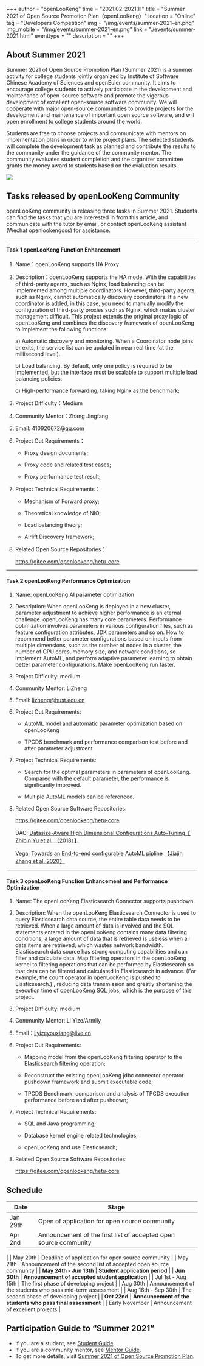 +++
author = "openLooKeng"
time = "2021.02-2021.11"
title = "Summer 2021 of Open Source Promotion Plan（openLooKeng）"
location = "Online"
tag = "Developers Competition"
img = "/img/events/summer-2021-en.png"
img_mobile = "/img/events/summer-2021-en.png"
link = "./events/summer-2021.html"
eventtype = ""
description = ""
+++


## About Summer 2021

Summer 2021 of Open Source Promotion Plan (Summer 2021) is a summer activity for college students jointly organized by Institute of Software Chinese Academy of Sciences and openEuler community. It aims to encourage college students to actively participate in the development and maintenance of open-source software and promote the vigorous development of excellent open-source software community. We will cooperate with major open-source communities to provide projects for the development and maintenance of important open source software, and will open enrollment to college students around the world.

Students are free to choose projects and communicate with mentors on implementation plans in order to write project plans. The selected students will complete the development task as planned and contribute the results to the community under the guidance of the community mentor. The community evaluates student completion and the organizer committee grants the money award to students based on the evaluation results.

<img src="/img/events/summer-2021-en.png">

## Tasks released by openLooKeng Community

openLooKeng community is releasing three tasks in Summer 2021. Students can find the tasks that you are interested in from this article, and communicate with the tutor by email, or contact openLooKeng assistant (Wechat openlookengoss) for assistance.

---
#### Task 1 openLooKeng Function Enhancement

1.	Name：openLooKeng supports HA Proxy

2.	Description：openLooKeng supports the HA mode. With the capabilities of third-party agents, such as Nginx, load balancing can be implemented among multiple coordinators. However, third-party agents, such as Nginx, cannot automatically discovery coordinators. If a new coordinator is added, in this case, you need to manually modify the configuration of third-party proxies such as Nginx, which makes cluster management difficult. This project extends the original proxy logic of openLooKeng and combines the discovery framework of openLooKeng to implement the following functions:

    a) Automatic discovery and monitoring. When a Coordinator node joins or exits, the service list can be updated in near real time (at the millisecond level).

    b) Load balancing. By default, only one policy is required to be implemented, but the interface must be scalable to support multiple load balancing policies.

    c) High-performance forwarding, taking Nginx as the benchmark;

3.	Project Difficulty：Medium

4.	Community Mentor：Zhang Jingfang

5.	Email: 410920672@qq.com

6.	Project Out Requirements：

    - Proxy design documents;

    - Proxy code and related test cases;

    - Proxy performance test result;

7.	Project Technical Requirements：

    - Mechanism of Forward proxy;

    - Theoretical knowledge of NIO;

    - Load balancing theory;

    - Airlift Discovery framework;

8.	Related Open Source Repositories：

    <https://gitee.com/openlookeng/hetu-core>

---

#### Task 2 openLooKeng Performance Optimization

1.	Name: openLooKeng AI parameter optimization

2.	Description: When openLooKeng is deployed in a new cluster, parameter adjustment to achieve higher performance is an eternal challenge. openLooKeng has many core parameters. Performance optimization involves parameters in various configuration files, such as feature configuration attributes, JDK parameters and so on. How to recommend better parameter configurations based on inputs from multiple dimensions, such as the number of nodes in a cluster, the number of CPU cores, memory size, and network conditions, so implement AutoML, and perform adaptive parameter learning to obtain better parameter configurations. Make openLooKeng run faster.

3.	Project Difficulty: medium

4.	Community Mentor: LiZheng

5.	Email: lizheng@hust.edu.cn

6.	Project Out Requirements:

    - AutoML model and automatic parameter optimization based on openLooKeng

    - TPCDS benchmark and performance comparison test before and after parameter adjustment

7.	Project Technical Requirements:

    - Search for the optimal parameters in parameters of openLooKeng. Compared with the default parameter, the performance is significantly improved.

    - Multiple AutoML models can be referenced.

8.	Related Open Source Software Repositories:

    <https://gitee.com/openlookeng/hetu-core>

    DAC: [Datasize-Aware High Dimensional Configurations Auto-Tuning【 Zhibin Yu et al. （2018）】](http://alchem.usc.edu/portal/static/download/dac.pdf)

    Vega: [Towards an End-to-end configurable AutoML pipline 【Jiajin Zhang et al. 2020】](https://arxiv.org/abs/2011.01507)

---

#### Task 3 openLooKeng Function Enhancement and Performance Optimization

1.	Name: The openLooKeng Elasticsearch Connector supports pushdown.

2.	Description: When the openLooKeng Elasticsearch Connector is used to query Elasticsearch data source, the entire table data needs to be retrieved. When a large amount of data is involved and the SQL statements entered in the openLooKeng contains many data filtering conditions, a large amount of data that is retrieved is useless when all data items are retrieved, which wastes network bandwidth. Elasticsearch data source has strong computing capabilities and can filter and calculate data. Map filtering operators in the openLooKeng kernel to filtering operations that can be performed by Elasticsearch so that data can be filtered and calculated in Elasticsearch in advance. (For example, the count operator in openLooKeng is pushed to Elasticsearch.) , reducing data transmission and greatly shortening the execution time of openLooKeng SQL jobs, which is the purpose of this project.

3.	Project Difficulty: medium

4.	Community Mentor: Li Yize/Armlly

5.	Email：liyizeyouxiang@live.cn

6.	Project Out Requirements: 

    - Mapping model from the openLooKeng filtering operator to the Elasticsearch filtering operation;

    - Reconstruct the existing openLooKeng jdbc connector operator pushdown framework and submit executable code;

    - TPCDS Benchmark: comparison and analysis of TPCDS execution performance before and after pushdown;

7.	Project Technical Requirements: 

    - SQL and Java programming;

    - Database kernel engine related technologies;

    - openLooKeng and use Elasticsearch;

8.	Related Open Source Software Repositories: 
       
    <https://gitee.com/openlookeng/hetu-core>

## Schedule

| Date                      | Stage                                     |
| ------------------------- | ---------------------------------------- |
| Jan 29th               | Open of application for open source community                            |
| Apr 2nd               | Announcement of the first list of accepted open source community
|
| May 20th               | Deadline of application for open source community                        |
| May 21th             | Announcement of the second list of accepted open source community                        |
| **May 24th - Jun 13th** | **Student application period**                     |
| **Jun 30th**               | **Announcement of accepted student application**                     |
| Jul 1st - Aug 15th | The first phase of developing project                         |
| Aug 30th               | Announcement of the students who pass mid-term assessment                     |
| Aug 16th - Sep 30th | The second phase of developing project                         |
| **Oct 22nd**               | **Announcement of the students who pass final assessment**                     |
| Early November                 | Announcement of excellent projects                         |



## Participation Guide to “Summer 2021”

* If you are a student, see [Student Guide](https://summer.iscas.ac.cn/help/en/student/).
* If you are a community mentor, see [Mentor Guide](https://summer.iscas.ac.cn/help/en/mentor/).
* To get more details, visit [Summer 2021 of Open Source Promotion Plan](https://summer.iscas.ac.cn/#/homepage).
